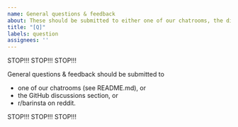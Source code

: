 ```yaml
---
name: General questions & feedback
about: These should be submitted to either one of our chatrooms, the discussions, or r/barinsta on reddit.
title: "[Q]"
labels: question
assignees: ''
---
```


STOP!!! STOP!!! STOP!!!

General questions & feedback should be submitted to
* one of our chatrooms (see README.md), or
* the GitHub discussions section, or
* r/barinsta on reddit.

STOP!!! STOP!!! STOP!!!
